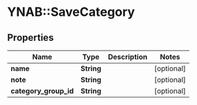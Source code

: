# YNAB::SaveCategory

## Properties

| Name | Type | Description | Notes |
| ---- | ---- | ----------- | ----- |
| **name** | **String** |  | [optional] |
| **note** | **String** |  | [optional] |
| **category_group_id** | **String** |  | [optional] |


